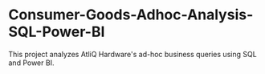 # Consumer-Goods-Adhoc-Analysis-SQL-Power-BI
This project analyzes AtliQ Hardware's ad-hoc business queries using SQL and Power BI.
